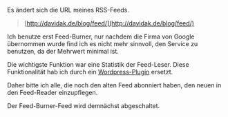 <!--
.. title: WICHTIG: RSS-Feed-Adresse Änderung.
.. slug: 844-wichtig-rss-feed-adresse-aenderung
.. date: 2009-06-14 19:42:53
.. tags: In eigener Sache
.. description: 
.. type: text
-->

Es ändert sich die URL meines RSS-Feeds.

>[http://davidak.de/blog/feed/](http://davidak.de/blog/feed/)

<!-- TEASER_END -->

Ich benutze erst Feed-Burner, nur nachdem die Firma von Google übernommen wurde find ich es nicht mehr sinnvoll, den Service zu benutzen, da der Mehrwert minimal ist.

Die wichtigste Funktion war eine Statistik der Feed-Leser.
Diese Funktionalität hab ich durch ein [Wordpress-Plugin](http://bueltge.de/wp-feedstats-de-plugin/171/) ersetzt.

Daher bitte ich alle, die noch den alten Feed abonniert haben, den neuen in den Feed-Reader einzupflegen.

Der Feed-Burner-Feed wird demnächst abgeschaltet.
